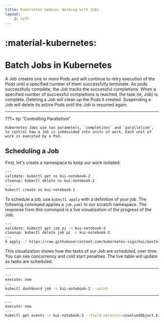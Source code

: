 ```yaml
---
title: Kubernetes &mdash; Working with Jobs
layout:
    1: left
---
```


# :material-kubernetes:

# Batch Jobs in Kubernetes

A Job creates one or more Pods and will continue to retry execution of the Pods until a specified number of them successfully terminate. As pods successfully complete, the Job tracks the successful completions. When a specified number of successful completions is reached, the task (ie, Job) is complete. Deleting a Job will clean up the Pods it created. Suspending a Job will delete its active Pods until the Job is resumed again.

---

???+ tip "Controlling Parallelism"

    Kubernetes Jobs use two parameters, `completions` and `parallelism`, to control how a Job is subdivided into units of work. Each unit of work is executed by a Pod.

## Scheduling a Job

First, let's create a namespace to keep our work isolated:

```bash
---
validate: kubectl get ns kui-notebook-2
cleanup: kubectl delete ns kui-notebook-2
---
kubectl create ns kui-notebook-2
```

To schedule a job, use `kubectl apply` with a definition of your
job. The following command applies a `job.yaml` to our scratch
namespace. The response from this command is a live visualization of
the progress of the Job.

```bash
---
validate: kubectl get job pi -n kui-notebook-2
cleanup: kubectl delete job pi -n kui-notebook-2
---
k apply -f https://raw.githubusercontent.com/kubernetes-sigs/kui/master/plugins/plugin-kubectl/tests/data/k8s/job2.yaml -n kui-notebook-2
```

This visualization shows how the tasks of our Job are scheduled, over
time. You can see concurrency and cold start penalties. The live table
will update as tasks are scheduled.

---

```bash
---
execute: now
---
kubectl dashboard job -n kui-notebook-2 --watch
```

---

```bash
---
execute: now
---
kubectl get events -n kui-notebook-2 --field-selector=involvedObject.kind=Pod --field-selector=involvedObject.kind=Job --watch
```
